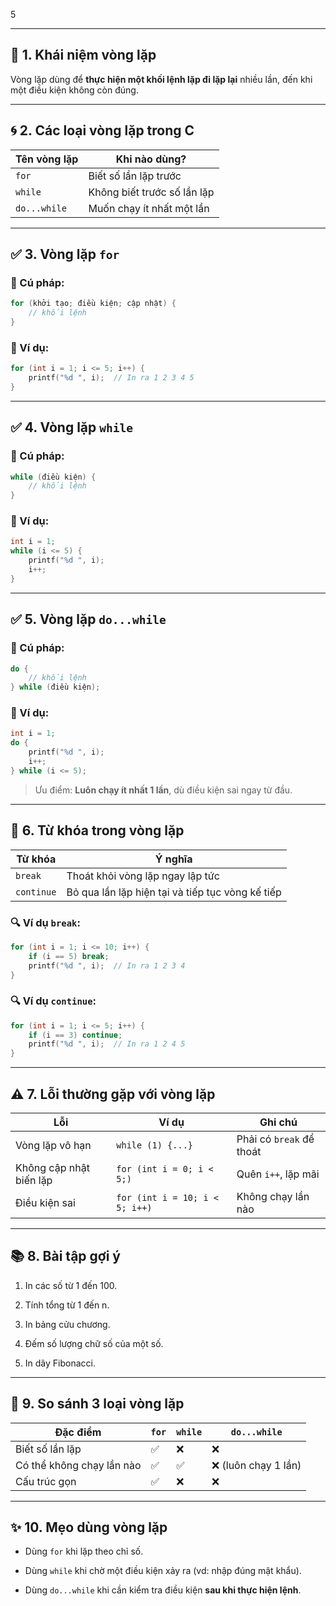 5

---

## 🔁 **1. Khái niệm vòng lặp**

Vòng lặp dùng để **thực hiện một khối lệnh lặp đi lặp lại** nhiều lần, đến khi một điều kiện không còn đúng.

---

## 🌀 **2. Các loại vòng lặp trong C**

| Tên vòng lặp | Khi nào dùng?               |
| ------------ | --------------------------- |
| `for`        | Biết số lần lặp trước       |
| `while`      | Không biết trước số lần lặp |
| `do...while` | Muốn chạy ít nhất một lần   |

---

## ✅ **3. Vòng lặp `for`**

### 📌 Cú pháp:

```c
for (khởi tạo; điều kiện; cập nhật) {
    // khối lệnh
}
```

### 🧪 Ví dụ:

```c
for (int i = 1; i <= 5; i++) {
    printf("%d ", i);  // In ra 1 2 3 4 5
}
```

---

## ✅ **4. Vòng lặp `while`**

### 📌 Cú pháp:

```c
while (điều kiện) {
    // khối lệnh
}
```

### 🧪 Ví dụ:

```c
int i = 1;
while (i <= 5) {
    printf("%d ", i);
    i++;
}
```

---

## ✅ **5. Vòng lặp `do...while`**

### 📌 Cú pháp:

```c
do {
    // khối lệnh
} while (điều kiện);
```

### 🧪 Ví dụ:

```c
int i = 1;
do {
    printf("%d ", i);
    i++;
} while (i <= 5);
```

> Ưu điểm: **Luôn chạy ít nhất 1 lần**, dù điều kiện sai ngay từ đầu.

---

## 🚀 **6. Từ khóa trong vòng lặp**

|Từ khóa|Ý nghĩa|
|---|---|
|`break`|Thoát khỏi vòng lặp ngay lập tức|
|`continue`|Bỏ qua lần lặp hiện tại và tiếp tục vòng kế tiếp|

### 🔍 Ví dụ `break`:

```c
for (int i = 1; i <= 10; i++) {
    if (i == 5) break;
    printf("%d ", i);  // In ra 1 2 3 4
}
```

### 🔍 Ví dụ `continue`:

```c
for (int i = 1; i <= 5; i++) {
    if (i == 3) continue;
    printf("%d ", i);  // In ra 1 2 4 5
}
```

---

## ⚠️ **7. Lỗi thường gặp với vòng lặp**

|Lỗi|Ví dụ|Ghi chú|
|---|---|---|
|Vòng lặp vô hạn|`while (1) {...}`|Phải có `break` để thoát|
|Không cập nhật biến lặp|`for (int i = 0; i < 5;)`|Quên `i++`, lặp mãi|
|Điều kiện sai|`for (int i = 10; i < 5; i++)`|Không chạy lần nào|

---

## 📚 **8. Bài tập gợi ý**

1. In các số từ 1 đến 100.
    
2. Tính tổng từ 1 đến n.
    
3. In bảng cửu chương.
    
4. Đếm số lượng chữ số của một số.
    
5. In dãy Fibonacci.
    

---

## 🧠 **9. So sánh 3 loại vòng lặp**

|Đặc điểm|`for`|`while`|`do...while`|
|---|---|---|---|
|Biết số lần lặp|✅|❌|❌|
|Có thể không chạy lần nào|✅|✅|❌ (luôn chạy 1 lần)|
|Cấu trúc gọn|✅|❌|❌|

---

## ✨ **10. Mẹo dùng vòng lặp**

- Dùng `for` khi lặp theo chỉ số.
    
- Dùng `while` khi chờ một điều kiện xảy ra (vd: nhập đúng mật khẩu).
    
- Dùng `do...while` khi cần kiểm tra điều kiện **sau khi thực hiện lệnh**.